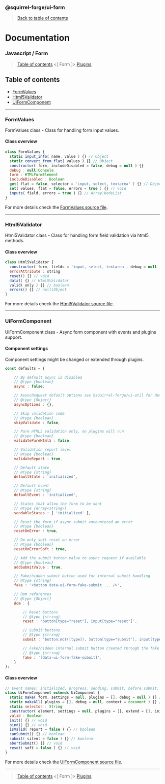 ### @squirrel-forge/ui-form
> [Back to table of contents](../README.md#table-of-contents)

# Documentation
### Javascript / Form
> [Table of contents](../README.md#table-of-contents) <[ Form ]> [Plugins](Plugins.md)

## Table of contents
 - [FormValues](#FormValues)
 - [Html5Validator](#Html5Validator)
 - [UiFormComponent](#UiFormComponent)

---

### FormValues
FormValues class - Class for handling form input values.

#### Class overview
```javascript
class FormValues {
  static input_info( name, value ) {} // Object
  static convert_from_flat( values ) {} // Object
  constructor( form, includeDisabled = false, debug = null ) {}
  debug : null|Console
  form : HTMLFormElement
  includeDisabled : Boolean
  get( flat = false, selector = 'input, select, textarea' ) {} // Object
  set( values, flat = false, errors = true ) {} // void
  inputs( field, errors = true ) {} // Array|NodeList
}
```
For more details check the [FormValues source file](../src/es6/Form/FormValues.js).

---

### Html5Validator
Html5Validator class - Class for handling form field validation via html5 methods.

#### Class overview
```javascript
class Html5Validator {
  constructor( form, fields = 'input, select, textarea', debug = null ) {}
  errorAttribute : string
  reset() {} // void
  data() {} // Html5Validator
  valid( only ) {} // boolean
  errors() {} // null|Object
}
```
For more details check the [Html5Validator source file](../src/es6/Form/Html5Validator.js).

---

### UiFormComponent
UiFormComponent class - Async form component with events and plugins support.

#### Component settings
Component settings might be changed or extended through plugins.
```javascript
const defaults = {

    // By default async is disabled
    // @type {boolean}
    async : false,

    // AsyncRequest default options see @squirrel-forge/ui-util for details
    // @type {Object}
    asyncOptions : {},

    // Skip validation code
    // @type {boolean}
    skipValidate : false,

    // Pure HTML5 validation only, no plugins will run
    // @type {boolean}
    validatePureHtml5 : false,

    // Validation report level
    // @type {boolean}
    validateReport : true,

    // Default state
    // @type {string}
    defaultState : 'initialized',

    // Default event
    // @type {string}
    defaultEvent : 'initialized',

    // States that allow the form to be sent
    // @type {Array<string>}
    sendableStates : [ 'initialized' ],

    // Reset the form if async submit encountered an error
    // @type {boolean}
    resetOnError : true,

    // Do only soft reset on error
    // @type {boolean}
    resetOnErrorSoft : true,

    // Add the submit button value to async request if available
    // @type {boolean}
    addSubmitValue : true,

    // Fake/hidden submit button used for internal submit handling
    // @type {string}
    fake : '<button data-ui-form-fake-submit ... />',

    // Dom references
    // @type {Object}
    dom : {

        // Reset buttons
        // @type {string}
        reset : 'button[type="reset"], input[type="reset"]',

        // Submit buttons
        // @type {string}
        submit : 'button:not([type]), button[type="submit"], input[type="submit"]',

        // Fake/hidden internal submit button created through the fake option
        // @type {string}
        fake : '[data-ui-form-fake-submit]',
    }
};
```

#### Class overview
```javascript
// Event names: initialized, progress, sending, submit, before.submit, async.modify, error, success, complete, reset
class UiFormComponent extends UiComponent {
  static make( form, settings = null, plugins = [], debug = null ) {} // UiFormComponent
  static makeAll( plugins = [], debug = null, context = document ) {} // UiFormComponent[]
  static selector : String
  constructor( element, settings = null, plugins = [], extend = [], init = true, debug = null ) {}
  valid : Boolean
  init() {} // void
  bind() {} // void
  isValid( report = false ) {} // boolean
  canSubmit() {} // boolean
  submit( silent = false ) {} // boolean
  abortSubmit() {} // void
  reset( soft = false ) {} // void
}
```
For more details check the [UiFormComponent source file](../src/es6/Form/UiFormComponent.js).

---

> [Table of contents](../README.md#table-of-contents) <[ Form ]> [Plugins](Plugins.md)
